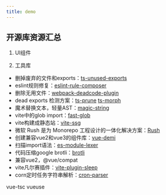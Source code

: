 ```yaml
---
title: demo
---
```


## 开源库资源汇总

1. UI组件

2. 工具库

* 删掉废弃的文件和exports：[ts-unused-exports](https://github.com/pzavolinsky/ts-unused-exports)
* eslint规则修复：[eslint-rule-composer](https://github.com/not-an-aardvark/eslint-rule-composer)
* 删除无用文件：[webpack-deadcode-plugin](https://github.com/MQuy/webpack-deadcode-plugin)
*  dead exports 检测方案：[ts-prune](https://github.com/nadeesha/ts-prune) [ts-morph](https://github.com/dsherret/ts-morph)
*  魔术替换文本，轻量AST：[magic-string](https://www.npmjs.com/package/magic-string)
*  vite中的glob import：[fast-glob](https://www.npmjs.com/package/fast-glob)
*  vite构建成静态站：[vite-ssg](https://github.com/antfu/vite-ssg)
*  微软 Rush 是为 Monorepo 工程设计的一体化解决方案：[Rush](https://rushjs.io/pages/intro/welcome/)
*  创建兼容vue2和vue3的组件库：[vue-demi](https://github.com/vueuse/vue-demi)
*  扫描import语法：[es-module-lexer](https://github.com/guybedford/es-module-lexer)
*  代码压缩google brotli：[brotli](https://github.com/google/brotli/)
*  兼容vue2，@vue/compat
*  vite凡尔赛插件：[vite-plugin-sleep](https://github.com/IndexXuan/vite-plugin-sleep)
*  corn定时任务字符串解析：[cron-parser](https://github.com/harrisiirak/cron-parser)


vue-tsc
vueuse

<base-Star></base-Star>
